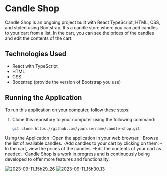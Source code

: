 # Candle Shop

Candle Shop is an ongoing project built with React TypeScript, HTML, CSS, and styled using Bootstrap. It's a candle store where you can add candles to your cart from a list. In the cart, you can see the prices of the candles and edit the contents of the cart.

## Technologies Used

- React with TypeScript
- HTML
- CSS
- Bootstrap (provide the version of Bootstrap you use)

## Running the Application

To run this application on your computer, follow these steps:

1. Clone this repository to your computer using the following command:

   ```bash
   git clone https://github.com/yourusername/candle-shop.git

Using the Application
-Open the application in your web browser.
-Browse the list of available candles.
-Add candles to your cart by clicking on them.
-In the cart, view the prices of the candles.
-Edit the contents of your cart as needed.
-Candle Shop is a work in progress and is continuously being developed to offer more features and functionality.

![2023-09-11_15h29_26](https://github.com/MWolok/CandleShop/assets/86103240/37769a4d-5c73-40f8-9619-296db9929a27)
![2023-09-11_15h30_13](https://github.com/MWolok/CandleShop/assets/86103240/b2aa0354-57b1-47b5-b516-f13fa3e31dff)

